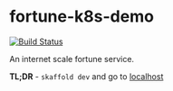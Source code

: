 # fortune-k8s-demo

[![Build Status][azure-badge]][azure-url]

[azure-badge]: https://dev.azure.com/caulagi/fortune-k8s-demo/_apis/build/status/caulagi.fortune-k8s-demo?branchName=master
[azure-url]: https://dev.azure.com/caulagi/fortune-k8s-demo/_build/latest?definitionId=1&branchName=master

An internet scale fortune service.

**TL;DR** - `skaffold dev` and go to [localhost](http://localhost)
